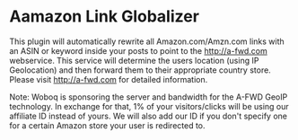 Aamazon Link Globalizer
======

This plugin will automatically rewrite all Amazon.com/Amzn.com links with an ASIN or keyword inside your posts
to point to the http://a-fwd.com webservice. This service will determine the users location (using IP Geolocation) 
and then forward them to their appropriate country store.
Please visit http://a-fwd.com for detailed information.

Note: Woboq is sponsoring the server and bandwidth for the A-FWD GeoIP technology. In exchange for that, 1% of your visitors/clicks 
will be using our affiliate ID instead of yours. We will also add our ID if you don't specify one for a certain 
Amazon store your user is redirected to. 
